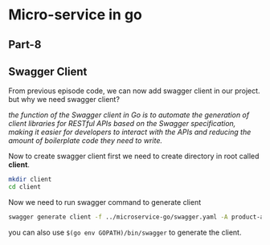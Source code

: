 # Micro-service in go
## Part-8
## Swagger Client

From previous episode code, we can now add swagger client in our project. but why we need swagger client?

*the function of the Swagger client in Go is to automate the generation of client libraries for RESTful APIs based on the Swagger specification, making it easier for developers to interact with the APIs and reducing the amount of boilerplate code they need to write.*

Now to create swagger client first we need to create directory in root called **client**. 
```bash
mkdir client
cd client
```

Now we need to run swagger command to generate client
``` bash
swagger generate client -f ../microservice-go/swagger.yaml -A product-api
```

you can also use ```$(go env GOPATH)/bin/swagger``` to generate the client.


